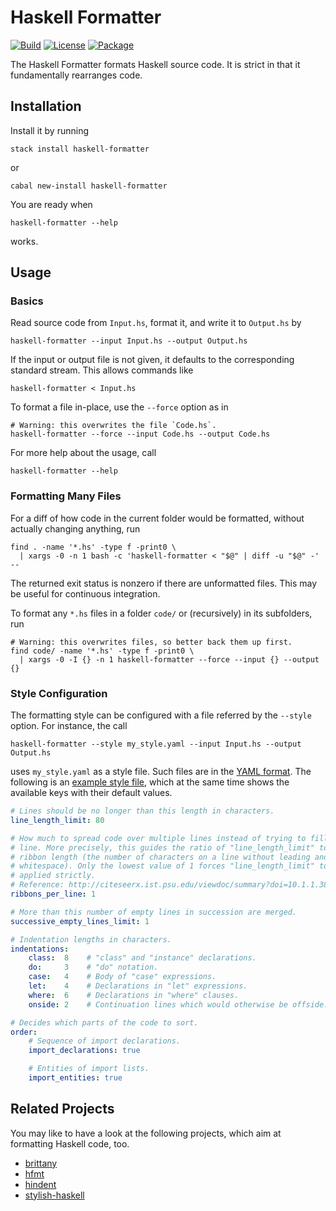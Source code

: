 # Haskell Formatter

[![Build](https://img.shields.io/travis/evolutics/haskell-formatter.svg)](https://travis-ci.org/evolutics/haskell-formatter)
[![License](https://img.shields.io/github/license/evolutics/haskell-formatter.svg)](LICENSE)
[![Package](https://img.shields.io/hackage/v/haskell-formatter.svg)](https://hackage.haskell.org/package/haskell-formatter)

The Haskell Formatter formats Haskell source code. It is strict in that it fundamentally rearranges code.

## Installation

Install it by running

```
stack install haskell-formatter
```

or

```
cabal new-install haskell-formatter
```

You are ready when

```
haskell-formatter --help
```

works.

## Usage

### Basics

Read source code from `Input.hs`, format it, and write it to `Output.hs` by

```
haskell-formatter --input Input.hs --output Output.hs
```

If the input or output file is not given, it defaults to the corresponding standard stream. This allows commands like

```
haskell-formatter < Input.hs
```

To format a file in-place, use the `--force` option as in

```
# Warning: this overwrites the file `Code.hs`.
haskell-formatter --force --input Code.hs --output Code.hs
```

For more help about the usage, call

```
haskell-formatter --help
```

### Formatting Many Files

For a diff of how code in the current folder would be formatted, without actually changing anything, run

```
find . -name '*.hs' -type f -print0 \
  | xargs -0 -n 1 bash -c 'haskell-formatter < "$@" | diff -u "$@" -' --
```

The returned exit status is nonzero if there are unformatted files. This may be useful for continuous integration.

To format any `*.hs` files in a folder `code/` or (recursively) in its subfolders, run

```
# Warning: this overwrites files, so better back them up first.
find code/ -name '*.hs' -type f -print0 \
  | xargs -0 -I {} -n 1 haskell-formatter --force --input {} --output {}
```

### Style Configuration

The formatting style can be configured with a file referred by the `--style` option. For instance, the call

```
haskell-formatter --style my_style.yaml --input Input.hs --output Output.hs
```

uses `my_style.yaml` as a style file. Such files are in the [YAML format](http://en.wikipedia.org/wiki/YAML). The following is an [example style file](testsuite/resources/examples/default_style.yaml), which at the same time shows the available keys with their default values.

<!--- GitHub does currently not allow to include files (https://github.com/github/markup/issues/346).

Thus, the file content is replicated here. There is a test which checks that the strings of both sources are equal. --->

```yaml
# Lines should be no longer than this length in characters.
line_length_limit: 80

# How much to spread code over multiple lines instead of trying to fill a single
# line. More precisely, this guides the ratio of "line_length_limit" to the
# ribbon length (the number of characters on a line without leading and trailing
# whitespace). Only the lowest value of 1 forces "line_length_limit" to be
# applied strictly.
# Reference: http://citeseerx.ist.psu.edu/viewdoc/summary?doi=10.1.1.38.8777
ribbons_per_line: 1

# More than this number of empty lines in succession are merged.
successive_empty_lines_limit: 1

# Indentation lengths in characters.
indentations:
    class:  8    # "class" and "instance" declarations.
    do:     3    # "do" notation. 
    case:   4    # Body of "case" expressions.
    let:    4    # Declarations in "let" expressions.
    where:  6    # Declarations in "where" clauses.
    onside: 2    # Continuation lines which would otherwise be offside.

# Decides which parts of the code to sort.
order:
    # Sequence of import declarations.
    import_declarations: true

    # Entities of import lists.
    import_entities: true
```

## Related Projects

You may like to have a look at the following projects, which aim at formatting Haskell code, too.

- [brittany](https://github.com/lspitzner/brittany)
- [hfmt](https://github.com/danstiner/hfmt)
- [hindent](https://github.com/chrisdone/hindent)
- [stylish-haskell](https://github.com/jaspervdj/stylish-haskell)
